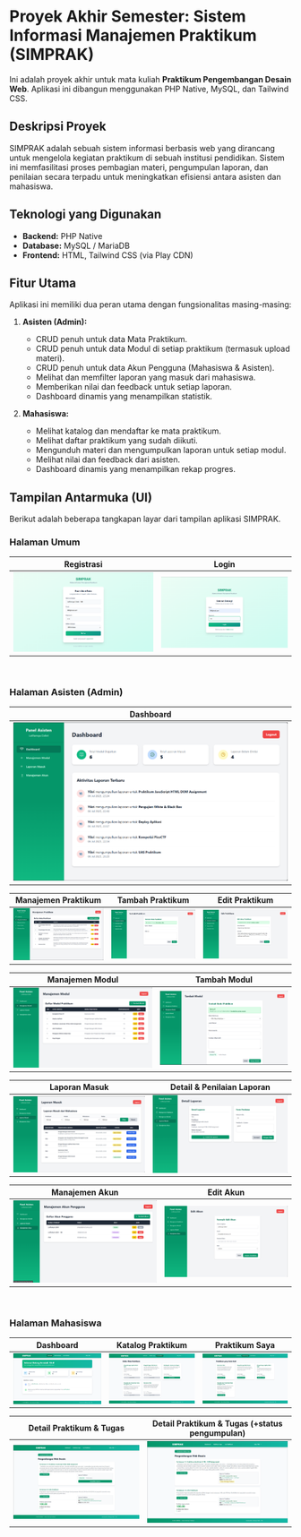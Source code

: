 # Proyek Akhir Semester: Sistem Informasi Manajemen Praktikum (SIMPRAK)

Ini adalah proyek akhir untuk mata kuliah **Praktikum Pengembangan Desain Web**. Aplikasi ini dibangun menggunakan PHP Native, MySQL, dan Tailwind CSS.

## Deskripsi Proyek

SIMPRAK adalah sebuah sistem informasi berbasis web yang dirancang untuk mengelola kegiatan praktikum di sebuah institusi pendidikan. Sistem ini memfasilitasi proses pembagian materi, pengumpulan laporan, dan penilaian secara terpadu untuk meningkatkan efisiensi antara asisten dan mahasiswa.

## Teknologi yang Digunakan

* **Backend:** PHP Native
* **Database:** MySQL / MariaDB
* **Frontend:** HTML, Tailwind CSS (via Play CDN)

## Fitur Utama

Aplikasi ini memiliki dua peran utama dengan fungsionalitas masing-masing:

1.  **Asisten (Admin):**
    * CRUD penuh untuk data Mata Praktikum.
    * CRUD penuh untuk data Modul di setiap praktikum (termasuk upload materi).
    * CRUD penuh untuk data Akun Pengguna (Mahasiswa & Asisten).
    * Melihat dan memfilter laporan yang masuk dari mahasiswa.
    * Memberikan nilai dan feedback untuk setiap laporan.
    * Dashboard dinamis yang menampilkan statistik.

2.  **Mahasiswa:**
    * Melihat katalog dan mendaftar ke mata praktikum.
    * Melihat daftar praktikum yang sudah diikuti.
    * Mengunduh materi dan mengumpulkan laporan untuk setiap modul.
    * Melihat nilai dan feedback dari asisten.
    * Dashboard dinamis yang menampilkan rekap progres.

## Tampilan Antarmuka (UI)

Berikut adalah beberapa tangkapan layar dari tampilan aplikasi SIMPRAK.

### Halaman Umum
| Registrasi | Login |
| :---: | :---: |
| ![Halaman Registrasi](screenshots/registrasi.png) | ![Halaman Login](screenshots/login.png) |

<br>

### Halaman Asisten (Admin)
| Dashboard |
| :---: |
| ![Dashboard Asisten](screenshots/dashboard-asisten.png) |

| Manajemen Praktikum | Tambah Praktikum | Edit Praktikum |
| :---: | :---: | :---: |
| ![Manajemen Praktikum](screenshots/Manajemen-Praktikum.png) | ![Tambah Praktikum](screenshots/Tambah-Praktikum.png) | ![Edit Praktikum](screenshots/Edit-Praktikum.png) |

| Manajemen Modul | Tambah Modul |
| :---: | :---: |
| ![Manajemen Modul](screenshots/manajemen-modul.png) | ![Detail Modul](screenshots/Tambah-modul.png) |

| Laporan Masuk | Detail & Penilaian Laporan |
| :---: | :---: |
| ![Laporan Masuk](screenshots/laporan-masuk.png) | ![Penilaian Laporan](screenshots/penilaian-laporan.png) |

| Manajemen Akun | Edit Akun |
| :---: | :---: | 
| ![Manajemen Akun](screenshots/manajemen-akun.png) | ![Edit Akun](screenshots/edit-akun.png) |

<br>

### Halaman Mahasiswa
| Dashboard | Katalog Praktikum | Praktikum Saya |
| :---: | :---: | :---: |
| ![Dashboard Mahasiswa](screenshots/dashboard-mahasiswa.png) | ![Katalog Praktikum](screenshots/katalog-praktikum.png) | ![Praktikum Saya](screenshots/praktikum-saya.png) |

| Detail Praktikum & Tugas | Detail Praktikum & Tugas (+status pengumpulan) |
| :---: | :---: |
| ![Detail Praktikum & Tugas](screenshots/detail-tugas1.png) | ![Detail Praktikum & Tugas](screenshots/detail-tugas2.png) |